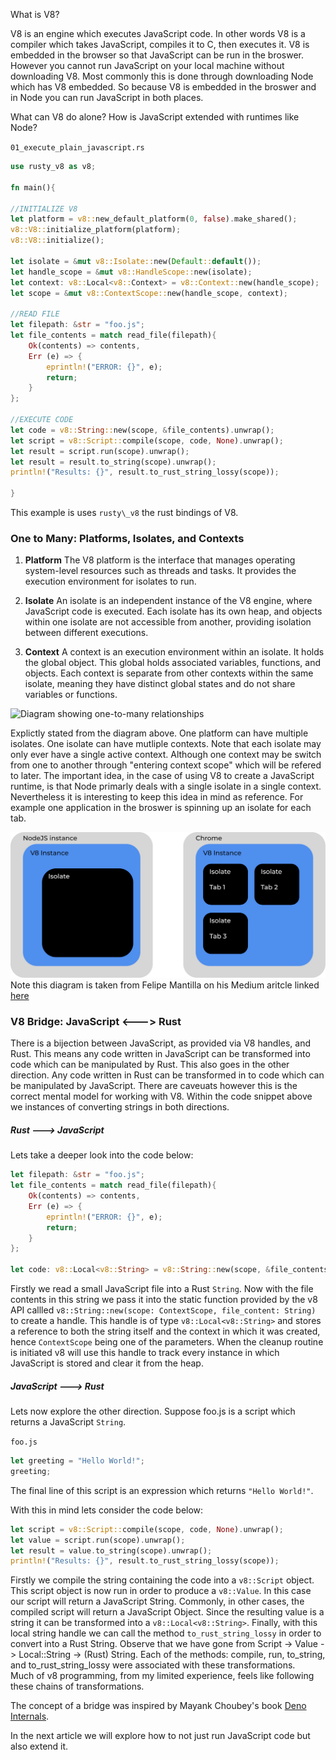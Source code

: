 What is V8?

V8 is an engine which executes JavaScript code. In other words V8 is a compiler which takes JavaScript,
compiles it to C, then executes it. V8 is embedded in the browser so that JavaScript can be run in the broswer.
However you cannot run JavaScript on your local machine without downloading V8. Most commonly this is done
through downloading Node which has V8 embedded. So because V8 is embedded in the broswer and in Node you can
run JavaScript in both places.

What can V8 do alone? How is JavaScript extended with runtimes like Node?


`01_execute_plain_javascript.rs`

``` rust
use rusty_v8 as v8; 

fn main(){

//INITIALIZE V8
let platform = v8::new_default_platform(0, false).make_shared();
v8::V8::initialize_platform(platform);
v8::V8::initialize();

let isolate = &mut v8::Isolate::new(Default::default()); 
let handle_scope = &mut v8::HandleScope::new(isolate);
let context: v8::Local<v8::Context> = v8::Context::new(handle_scope);
let scope = &mut v8::ContextScope::new(handle_scope, context);

//READ FILE 
let filepath: &str = "foo.js"; 
let file_contents = match read_file(filepath){
    Ok(contents) => contents, 
    Err (e) => {
        eprintln!("ERROR: {}", e);
        return; 
    }
};

//EXECUTE CODE
let code = v8::String::new(scope, &file_contents).unwrap(); 
let script = v8::Script::compile(scope, code, None).unwrap();
let result = script.run(scope).unwrap();
let result = result.to_string(scope).unwrap();
println!("Results: {}", result.to_rust_string_lossy(scope));

}
```

This example is uses `rusty\_v8` the rust bindings of V8.

### One to Many: Platforms, Isolates, and Contexts 

1. **Platform**
   The V8 platform is the interface that manages operating system-level resources such as threads and tasks. It provides the execution environment for isolates to run.

2. **Isolate**
   An isolate is an independent instance of the V8 engine, where JavaScript code is executed. Each isolate has its own heap, and objects within one isolate are not accessible from another, providing isolation between different executions.

3. **Context**
   A context is an execution environment within an isolate. It holds the global object. This global holds associated variables, functions, and objects. Each context is separate from other contexts within the same isolate, meaning they have distinct global states and do not share variables or functions.

![Diagram showing one-to-many relationships](https://drive.google.com/uc?export=view&id=1niBflxHv63q8lQf3y4tfzhKbRlVSQ8TP
)

Explictly stated from the diagram above. One platform can have multiple isolates. One isolate can have mutliple contexts. Note that each isolate may only ever have a single 
active context. Although one context may be switch from one to another through "entering context scope" which will be refered to later. The important idea, in the case of 
using V8 to create a JavaScript runtime, is that Node primarly deals with a single isolate in a single context. Nevertheless it is interesting to keep this idea in mind as 
reference. For example one application in the broswer is spinning up an isolate for each tab. 

![Diagram showing isolates-to-tabs mapping](./images/Isolates-To-Tabs.png)
Note this diagram is taken from Felipe Mantilla on his Medium aritcle linked [here](https://medium.com/@felipemantillagomez/recreating-nodejs-from-scratch-chapter-3-v8-hello-world-main-concepts-explained-58d58676db36)

### V8 Bridge: JavaScript <---> Rust 

There is a bijection between JavaScript, as provided via V8 handles, and Rust. This means any code written in JavaScript can be transformed into code which can be manipulated 
by Rust. This also goes in the other direction. Any code written in Rust can be transformed in to code which can be manipulated by JavaScript. There are caveuats however this 
is the correct mental model for working with V8. Within the code snippet above we instances of converting strings in both directions.  



##### Rust ---> JavaScript 
Lets take a deeper look into the code below: 

```rust 
let filepath: &str = "foo.js"; 
let file_contents = match read_file(filepath){
    Ok(contents) => contents, 
    Err (e) => {
        eprintln!("ERROR: {}", e);
        return; 
    }
};

let code: v8::Local<v8::String> = v8::String::new(scope, &file_contents).unwrap(); 

```

Firstly we read a small JavaScript file into a Rust `String`. Now with the file contents in this string we pass it into the static function provided by the v8 API callled 
`v8::String::new(scope: ContextScope, file_content: String)` to create a handle. This handle is of type `v8::Local<v8::String>` and stores a reference to both the string itself 
and the context in which it was created, hence `ContextScope` being one of the parameters. When the cleanup routine is initiated v8 will use this handle to track every instance 
in which JavaScript is stored and clear it from the heap.  



##### JavaScript ---> Rust 
Lets now explore the other direction. Suppose foo.js is a script which returns a JavaScript `String`. 

`foo.js`
```javascript
let greeting = "Hello World!";
greeting; 

```

The final line of this script is an expression which returns  `"Hello World!"`.  

With this in mind lets consider the code below: 

```rust 
let script = v8::Script::compile(scope, code, None).unwrap();
let value = script.run(scope).unwrap();
let result = value.to_string(scope).unwrap();
println!("Results: {}", result.to_rust_string_lossy(scope));

```

Firstly we compile the string containing the code into a `v8::Script` object. This script object is now run in order to produce a `v8::Value`. In this case our script will 
return a JavaScript String. Commonly, in other cases, the compiled script will return a JavaScript Object. Since the resulting value is a string it can be transformed into 
a `v8::Local<v8::String>`. Finally, with this local string handle we can call the method `to_rust_string_lossy` in order to convert into a Rust String. Observe that we have gone
from Script -> Value -> Local::String -> (Rust) String. Each of the methods: compile, run, to_string, and to_rust_string_lossy were associated with these transformations.    
Much of v8 programming, from my limited experience, feels like following these chains of transformations.

The concept of a bridge was inspired by Mayank Choubey's book [Deno Internals](https://choubey.gitbook.io/internals-of-deno). 

In the next article we will explore how to not just run JavaScript code but also extend it.